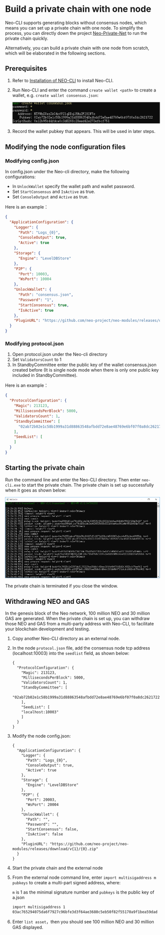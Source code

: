 # Build a private chain with one node

Neo-CLI supports generating blocks without consensus nodes, which means you can set up a private chain with one node. To simplify the process, you can directly down the project [Neo-Private-Net](https://github.com/chenzhitong/NEO-Private-Net) to run the private chain quickly.  

Alternatively, you can build a private chain with one node from scratch, which will be elaborated in the following sections.

## Prerequisites

1. Refer to [Installation of NEO-CLI](../../node/cli/setup.md) to install Neo-CLI.

2. Run Neo-CLI and enter the command `create wallet <path>` to create a wallet, e.g. `create wallet consensus.json`:

   ![](../../../zh-cn/network/assets/create-wallet.png)

3. Record the wallet pubkey that appears. This will be used in later steps.

## Modifying the node configuration files

### Modifying config.json

In config.json under the Neo-cli directory, make the following configurations:

- In `UnlockWallet` specify the wallet path and wallet password.
- Set  `StartConsensus` and `IsActive` as true.
- Set  `ConsoleOutput` and `Active` as true.

Here is an example：

```json
{
  "ApplicationConfiguration": {
    "Logger": {
      "Path": "Logs_{0}",
      "ConsoleOutput": true,
      "Active": true
    },
    "Storage": {
      "Engine": "LevelDBStore"
    },
    "P2P": {
      "Port": 10003,
      "WsPort": 10004
    },
    "UnlockWallet": {
      "Path": "consensus.json",
      "Password": "1",
      "StartConsensus": true,
      "IsActive": true
    },
    "PluginURL": "https://github.com/neo-project/neo-modules/releases/download/v{1}/{0}.zip"
  }
}
```

### Modifying protocol.json

1. Open protocol.json under the Neo-cli directory
2. Set `ValidatorsCount` to 1
3. In StandbyCommittee enter the public key of the wallet consensus.json created before (It is single node mode when there is only one public key included in StandbyCommittee).

Here is an example：

```json
{
  "ProtocolConfiguration": {
    "Magic": 213123,
    "MillisecondsPerBlock": 5000,
    "ValidatorsCount": 1,
    "StandbyCommittee": [
      "02ab72b02e1c58b1999a31d88863548afbdd72e8ae48769e6bf07f0a8dc2621722"
    ],
    "SeedList": [
    ]
  }
}
```

## Starting the private chain

Run the command line and enter the Neo-CLI directory. Then enter  `neo-cli.exe` to start the private chain. The private chain is set up successfully when it goes as shown below:

![](../assets/solo.png)

The private chain is terminated if you close the window.

## Withdrawing NEO and GAS

In the genesis block of the Neo network, 100 million NEO and 30 million GAS are generated. When the private chain is set up, you can withdraw those NEO and GAS from a multi-party address with Neo-CLI, to facilitate your blockchain development and testing.

1. Copy another Neo-CLI directory as an external node.

2. In the node `protocol.json` file, add the consensus node tcp address (localhost:10003) into the `seedlist` field, as shown below:

   ```
   {
     "ProtocolConfiguration": {
       "Magic": 213123,
       "MillisecondsPerBlock": 5000,
       "ValidatorsCount": 1,
       "StandbyCommittee": [
         "02ab72b02e1c58b1999a31d88863548afbdd72e8ae48769e6bf07f0a8dc2621722"
       ],
       "SeedList": [
       "localhost:10003"
       ]
     }
   }
   ```

3. Modify the node config.json:

   ```
   {
     "ApplicationConfiguration": {
       "Logger": {
         "Path": "Logs_{0}",
         "ConsoleOutput": true,
         "Active": true
       },
       "Storage": {
         "Engine": "LevelDBStore"
       },
       "P2P": {
         "Port": 20003,
         "WsPort": 20004
       },
       "UnlockWallet": {
         "Path": "",
         "Password": "",
         "StartConsensus": false,
         "IsActive": false
       },
       "PluginURL": "https://github.com/neo-project/neo-modules/releases/download/v{1}/{0}.zip"
     }
   }
   ```

4. Start the private chain and the external node

5. From the external node command line, enter `import multisigaddress m pubkeys` to create a multi-part signed address, where:

   `m` is 1 as the minimal signature number and `pubkeys` is the public key of a.json

   ```
   import multisigaddress 1 03ac765294075da6f7927c96bfe3d3f64ae3680c5eb50f82f55170a9f1bea59dad
   ```

6. Enter `list asset`，then you should see 100 million NEO and 30 million GAS displayed.

